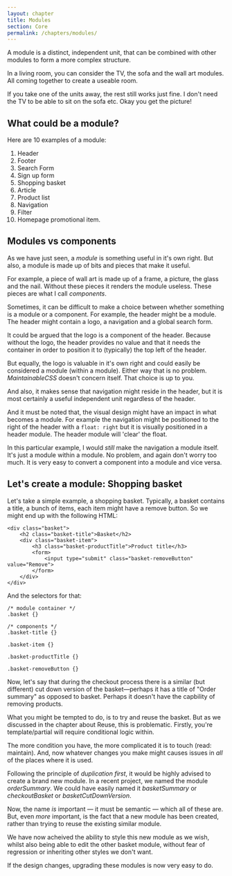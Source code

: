 ```yaml
---
layout: chapter
title: Modules
section: Core
permalink: /chapters/modules/
---
```


A module is a distinct, independent unit, that can be combined with other modules to form a more complex structure.

In a living room, you can consider the TV, the sofa and the wall art modules. All coming together to create a useable room.

If you take one of the units away, the rest still works just fine. I don't need the TV to be able to sit on the sofa etc. Okay you get the picture!

## What could be a module?

Here are 10 examples of a module:

1. Header
2. Footer
3. Search Form
4. Sign up form
5. Shopping basket
6. Article
7. Product list
8. Navigation
9. Filter
10. Homepage promotional item.

## Modules vs components

As we have just seen, a *module* is something useful in it's own right. But also, a module is made up of bits and pieces that make it useful.

For example, a piece of wall art is made up of a frame, a picture, the glass and the nail. Without these pieces it renders the module useless. These pieces are what I call *components*.

Sometimes, it can be difficult to make a choice between whether something is a module or a component. For example, the header might be a module. The header might contain a logo, a navigation and a global search form.

It could be argued that the logo is a component of the header. Because without the logo, the header provides no value and that it needs the container in order to position it to (typically) the top left of the header.

But equally, the logo is valuable in it's own right and could easily be considered a module (within a module). Either way that is no problem. *MaintainableCSS* doesn't concern itself. That choice is up to you.

And also, it makes sense that navigation might reside in the header, but it is most certainly a useful independent unit regardless of the header.

And it must be noted that, the visual design might have an impact in what becomes a module. For example the navigation might be positioned to the right of the header with a `float: right` but it is visually positioned in a header module. The header module will 'clear' the float.

In this particular example, I would *still* make the navigation a module itself. It's just a module within a module. No problem, and again don't worry too much. It is very easy to convert a component into a module and vice versa.

## Let's create a module: Shopping basket

Let's take a simple example, a shopping basket. Typically, a basket contains a title, a bunch of items, each item might have a remove button. So we might end up with the following HTML:

	<div class="basket">
		<h2 class="basket-title">Basket</h2>
		<div class="basket-item">
			<h3 class="basket-productTitle">Product title</h3>
			<form>
				<input type="submit" class="basket-removeButton" value="Remove">
			</form>
		</div>
	</div>

And the selectors for that:

	/* module container */
	.basket {}

	/* components */
	.basket-title {}

	.basket-item {}

	.basket-productTitle {}

	.basket-removeButton {}

Now, let's say that during the checkout process there is a similar (but different) cut down version of the basket&mdash;perhaps it has a title of "Order summary" as opposed to basket. Perhaps it doesn't have the capbility of removing products.

What you might be tempted to do, is to try and reuse the basket. But as we discussed in the chapter about Reuse, this is problematic. Firstly, you're template/partial will require conditional logic within.

The more condition you have, the more complicated it is to touch (read: maintain). And, now whatever changes you make might causes issues in *all* of the places where it is used.

Following the principle of *duplication first*, it would be highly advised to create a brand new module. In a recent project, we named the module *orderSummary*. We could have easily named it *basketSummary* or *checkoutBasket* or *basketCutDownVersion*.

Now, the name *is* important &mdash; it must be semantic &mdash; which all of these are. But, even *more* important, is the fact that a new module has been created, rather than trying to reuse the existing similar module.

We have now acheived the ability to style this new module as we wish, whilst also being able to edit the other basket module, without fear of regression or inheriting other styles we don't want.

If the design changes, upgrading these modules is now very easy to do.
